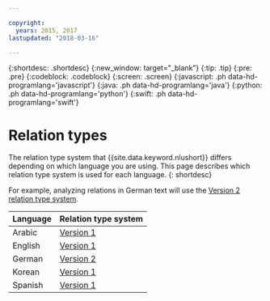 ```yaml
---

copyright:
  years: 2015, 2017
lastupdated: "2018-03-16"

---
```


{:shortdesc: .shortdesc}
{:new_window: target="_blank"}
{:tip: .tip}
{:pre: .pre}
{:codeblock: .codeblock}
{:screen: .screen}
{:javascript: .ph data-hd-programlang='javascript'}
{:java: .ph data-hd-programlang='java'}
{:python: .ph data-hd-programlang='python'}
{:swift: .ph data-hd-programlang='swift'}

# Relation types

The relation type system that {{site.data.keyword.nlushort}} differs depending on which language you are using. This page describes which relation type system is used for each language.
{: shortdesc}

For example, analyzing relations in German text will use the [Version 2 relation type system][v2].

|Language|Relation type system|
| --- | ---|
| Arabic | [Version 1][v1] |
| English | [Version 1][v1] |
| German | [Version 2][v2] |
| Korean | [Version 1][v1] |
| Spanish | [Version 1][v1] |


[v1]: relations-v1.html
[v2]: relations-v2.html
